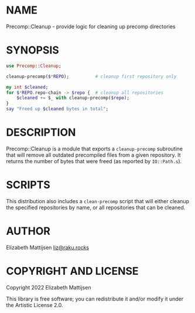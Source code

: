 NAME
====

Precomp::Cleanup - provide logic for cleaning up precomp directories

SYNOPSIS
========

```raku
use Precomp::Cleanup;

cleanup-precomp($*REPO);          # cleanup first repository only

my int $cleaned;
for $*REPO.repo-chain -> $repo {  # cleanup all repositories
    $cleaned += $_ with cleanup-precomp($repo);
}
say "Freed up $cleaned bytes in total";
```

DESCRIPTION
===========

Precomp::Cleanup is a module that exports a `cleanup-precomp` subroutine that will remove all outdated precompiled files from a given repository. It returns the number of bytes that were freed (as reported by `IO::Path.s`).

SCRIPTS
=======

This distribution also includes a `clean-precomp` script that will either cleanup the specified repositories by name, or all repositories that can be cleaned.

AUTHOR
======

Elizabeth Mattijsen <liz@raku.rocks>

COPYRIGHT AND LICENSE
=====================

Copyright 2022 Elizabeth Mattijsen

This library is free software; you can redistribute it and/or modify it under the Artistic License 2.0.

